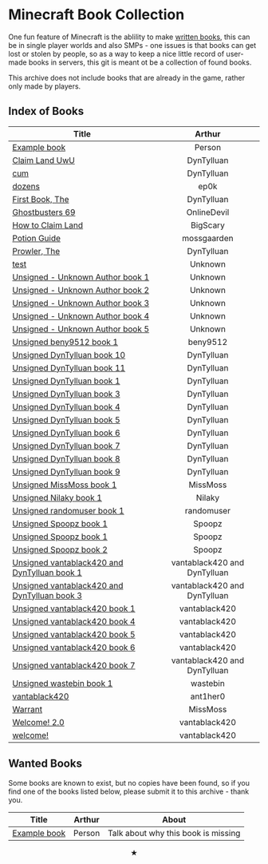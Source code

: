 # Minecraft Book Collection
One fun feature of Minecraft is the ablility to make [written books](https://minecraft.fandom.com/wiki/Written_Book), this can be in single player worlds and also SMPs - one issues is that books can get lost or stolen by people, so as a way to keep a nice little record of user-made books in servers, this git is meant ot be a collection of found books.

This archive does not include books that are already in the game, rather only made by players.

## Index of Books
<center>

| Title         | Arthur        |
| ------------- |:-------------:|
| [Example book](books/example_book.md)      | Person     |
| [Claim Land UwU](books/cwaimwanduwu_dyntylluan.md)      | DynTylluan     |
| [cum](books/cum_dyntylluan.md)      | DynTylluan     |
| [dozens](books/dozens_ep0k.md)      | ep0k     |
| [First Book, The](books/thefirstbook_dyntylluan.md)      | DynTylluan     |
| [Ghostbusters 69](books/ghostbusters_69_onlinedevil.md)      | OnlineDevil     |
| [How to Claim Land](books/howtoclaimland_bigscary.md)      | BigScary     |
| [Potion Guide](books/potionguide_mossgaarden.md)      | mossgaarden     |
| [Prowler, The](books/theprowler_dyntylluan.md)      | DynTylluan     |
| [test](books/test_unknown.md)      | Unknown     |
| [Unsigned - Unknown Author book 1](books/unsigned_unknown.md)      | Unknown     |
| [Unsigned - Unknown Author book 2](books/unsigned2_unknown.md)      | Unknown     |
| [Unsigned - Unknown Author book 3](books/unsigned3_unknown.md)      | Unknown     |
| [Unsigned - Unknown Author book 4](books/unsigned4_unknown.md)      | Unknown     |
| [Unsigned - Unknown Author book 5](books/unsigned5_unknown.md)      | Unknown     |
| [Unsigned beny9512 book 1](books/unsigned_beny9512.md)      | beny9512     |
| [Unsigned DynTylluan book 10](books/unsigned10_dyntylluan.md)      | DynTylluan     |
| [Unsigned DynTylluan book 11](books/unsigned11_dyntylluan.md)      | DynTylluan     |
| [Unsigned DynTylluan book 1](books/untitleher0.md)     | DynTylluan
| [Unsigned DynTylluan book 3](books/unsigned3_dyntylluan.md)      | DynTylluan     |
| [Unsigned DynTylluan book 4](books/unsigned4_dyntylluan.md)      | DynTylluan     |
| [Unsigned DynTylluan book 5](books/unsigned5_dyntylluan.md)      | DynTylluan     |
| [Unsigned DynTylluan book 6](books/unsigned6_dyntylluan.md)      | DynTylluan     |
| [Unsigned DynTylluan book 7](books/unsigned7_dyntylluan.md)      | DynTylluan     |
| [Unsigned DynTylluan book 8](books/unsigned8_dyntylluan.md)      | DynTylluan     |
| [Unsigned DynTylluan book 9](books/unsigned9_dyntylluan.md)      | DynTylluan     |
| [Unsigned MissMoss book 1](books/unsigned_missmoss.md)      | MissMoss     |
| [Unsigned Nilaky book 1](books/unsigned_nilaky.md)      | Nilaky     |
| [Unsigned randomuser book 1](books/unsigned_randomuser.md)      | randomuser     |
| [Unsigned Spoopz book 1](books/unsigned_spoopz.md)      | Spoopz     |
| [Unsigned Spoopz book 1](books/unsigned_spoopz.md)      | Spoopz     |
| [Unsigned Spoopz book 2](books/unsigned2_spoopz.md)      | Spoopz     |
| [Unsigned vantablack420 and DynTylluan book 1](books/unsigned_vantablack420_dyntylluan.md)      | vantablack420 and DynTylluan     |
| [Unsigned vantablack420 and DynTylluan book 3](books/unsigned3_vantablack420.md)      | vantablack420 and DynTylluan     |
| [Unsigned vantablack420 book 1](books/unsigned_vantablack420.md)      | vantablack420     |
| [Unsigned vantablack420 book 4](books/unsigned4_vantablack420.md)      | vantablack420     |
| [Unsigned vantablack420 book 5](books/unsigned5_vantablack420.md)      | vantablack420     |
| [Unsigned vantablack420 book 6](books/unsigned6_vantablack420.md)      | vantablack420     |
| [Unsigned vantablack420 book 7](books/unsigned2_vantablack420.md)      | vantablack420 and DynTylluan     |
| [Unsigned wastebin book 1](books/unsigned_wastebin.md)      | wastebin     |
| [vantablack420](books/vantablack420_ant1her0.md)      | ant1her0     |
| [Warrant](books/warrant_missmoss.md)      | MissMoss     |
| [Welcome! 2.0](books/welcome2_0_vantablack420.md)      | vantablack420     |
| [welcome!](books/welcome_vantablack420.md)      | vantablack420     |
</center>

## Wanted Books
Some books are known to exist, but no copies have been found, so if you find one of the books listed below, please submit it to this archive - thank you.

<center>

| Title         | Arthur        | About        |
| ------------- |:-------------:|:-------------:|
| [Example book](books/example_book.md)      | Person     | Talk about why this book is missing     |

</center>

<center>★</center>
